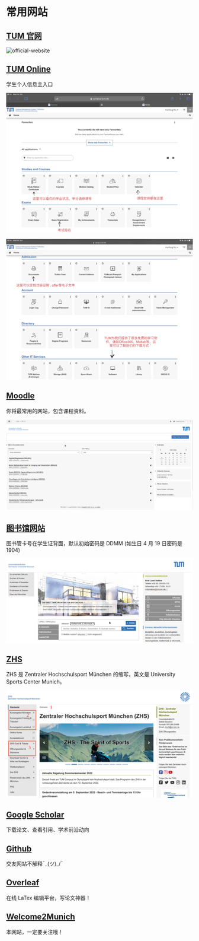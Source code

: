 # 常用网站

## [TUM 官网](https://www.tum.de/)

![official-website](common-website/official-website.png)

## [TUM Online](https://campus.tum.de) 

学生个人信息主入口

![tumonline1](common-website/tumonline1.png)

![tumonline2](common-website/tumonline2.png)

## [Moodle](https://moodle.tum.de)

你将最常用的网站，包含课程资料。

![moodle](common-website/moodle.png)

## [图书馆网站](https://ub.tum.de)

图书管卡号在学生证背面，默认初始密码是 DDMM (如生日 4 月 19 日密码是 1904) 

![lib](common-website/lib.png)

## [ZHS](https://www.zhs-muenchen.de/zhs/startseite/)

ZHS 是 Zentraler Hochschulsport München 的缩写，英文是 University Sports Center Munich。

![zhs](common-website/zhs.png)

## [Google Scholar](https://scholar.google.com/)

下载论文、查看引用、学术前沿动向

## [Github](https://github.com/)

交友网站不解释¯\_(ツ)_/¯

## [Overleaf](https://www.overleaf.com/)

在线 LaTex 编辑平台，写论文神器！

## [Welcome2Munich](https://tumde.github.io/welcome2munich/#/)

本网站，一定要关注哦！

